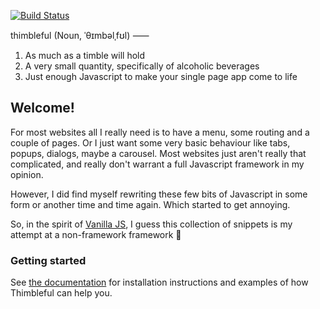 [![Build Status](https://travis-ci.com/Timendus/thimbleful.svg?branch=master)](https://travis-ci.com/Timendus/thimbleful)

thimbleful (Noun, ˈθɪmbəlˌfʊl) ⸺

1. As much as a timble will hold
2. A very small quantity, specifically of alcoholic beverages
3. Just enough Javascript to make your single page app come to life

## Welcome!

For most websites all I really need is to have a menu, some routing and a couple
of pages. Or I just want some very basic behaviour like tabs, popups, dialogs,
maybe a carousel. Most websites just aren't really that complicated, and really
don't warrant a full Javascript framework in my opinion.

However, I did find myself rewriting these few bits of Javascript in some form
or another time and time again. Which started to get annoying.

So, in the spirit of [Vanilla JS](http://vanilla-js.com/), I guess this
collection of snippets is my attempt at a non-framework framework 🎈

### Getting started

See [the documentation](https://timendus.github.io/thimbleful) for installation
instructions and examples of how Thimbleful can help you.
